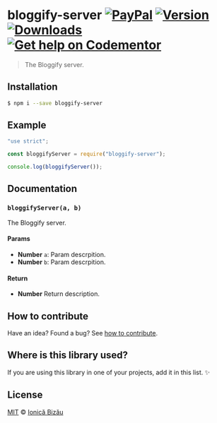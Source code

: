 # bloggify-server [![PayPal](https://img.shields.io/badge/%24-paypal-f39c12.svg)][paypal-donations] [![Version](https://img.shields.io/npm/v/bloggify-server.svg)](https://www.npmjs.com/package/bloggify-server) [![Downloads](https://img.shields.io/npm/dt/bloggify-server.svg)](https://www.npmjs.com/package/bloggify-server) [![Get help on Codementor](https://cdn.codementor.io/badges/get_help_github.svg)](https://www.codementor.io/johnnyb?utm_source=github&utm_medium=button&utm_term=johnnyb&utm_campaign=github)

> The Bloggify server.

## Installation

```sh
$ npm i --save bloggify-server
```

## Example

```js
"use strict";

const bloggifyServer = require("bloggify-server");

console.log(bloggifyServer());
```

## Documentation

### `bloggifyServer(a, b)`
The Bloggify server.

#### Params
- **Number** `a`: Param descrpition.
- **Number** `b`: Param descrpition.

#### Return
- **Number** Return description.

## How to contribute
Have an idea? Found a bug? See [how to contribute][contributing].

## Where is this library used?
If you are using this library in one of your projects, add it in this list. :sparkles:

## License

[MIT][license] © [Ionică Bizău][website]

[paypal-donations]: https://www.paypal.com/cgi-bin/webscr?cmd=_s-xclick&hosted_button_id=RVXDDLKKLQRJW
[donate-now]: http://i.imgur.com/6cMbHOC.png

[license]: http://showalicense.com/?fullname=Ionic%C4%83%20Biz%C4%83u%20%3Cbizauionica%40gmail.com%3E%20(http%3A%2F%2Fionicabizau.net)&year=2016#license-mit
[website]: http://ionicabizau.net
[contributing]: /CONTRIBUTING.md
[docs]: /DOCUMENTATION.md